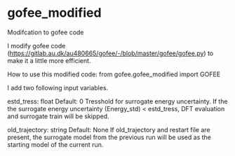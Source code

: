 # gofee_modified
Modifcation to gofee code

I modify gofee code (https://gitlab.au.dk/au480665/gofee/-/blob/master/gofee/gofee.py) to make it a little more efficient. 


How to use this modified code:
from gofee.gofee_modified import GOFEE


I add two following input variables. 

estd_tress: float
        Default: 0
        Tresshold for surrogate energy uncertainty. 
        If the the surrogate energy uncertainty (Energy_std) < estd_tress, DFT evaluation and surrogate train will be skipped. 
  
old_trajectory: string
        Default: None
        If old_trajectory and restart file are present, the surrogate model from the previous run will be used as the starting model of the current run. 

